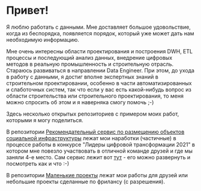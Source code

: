 # Привет! 

Я люблю работать с данными. Мне доставляет большое удовольствие, когда из беспорядка, появляется порядок, который уже может дать нам необходимую информацию.

Мне очень интересны области проектирования и построения DWH, ETL процессы и последующий анализ данных, внедрение цифровых методов в реальную промышленность и строительную отрасль. Стараюсь развиваться в направлении Data Engineer.
При этом, до ухода в работу с данными, я достиг вполне экспертных знаний в строительном проектировании, особенно в части автоматизированных и слаботочных систем, так что если у вас есть какой-нибудь вопрос из области строительства или строительного проектирования, то меня можно спросить об этом и я наверняка смогу помочь ;-) 


Здесь несколько открытых репозиториев с примером моих работ, которыми я могу поделиться. 

В репозитории [Рекомендательный сервис по размещению объектов социальной инфраструктуры](https://github.com/IgorPtah/adm_report#readme) лежат мои наработки (частичные) в процессе работы в конкурсе "Лидеры цифровой трансформации 2021" в котором мне повезло участвовать в отличной команде друзей и где мы заняли 4-е место. Сам сервис лежит вот [тут]((https://github.com/IgorPtah/tox#readme)) -  его можно развернуть и посмотреть как и что :-) 

В репозитории [Маленькие проекты](https://github.com/IgorPtah/small_project/blob/main/README.md) лежат мои работы для друзей или небольшие проекты сделанные по фрилансу (с разрешения).


